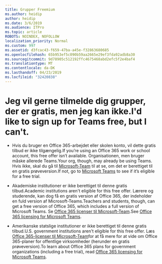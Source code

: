 ```yaml
---
title: Grupper Freemium
ms.author: heidip
author: heidip
ms.date: 3/6/2019
ms.audience: ITPro
ms.topic: article
ROBOTS: NOINDEX, NOFOLLOW
localization_priority: Normal
ms.custom: 997
ms.assetid: d3fcac43-f659-47ba-a45e-f32863680685
ms.openlocfilehash: 65b953ef5c090b59aa2665e29ef3fda92adb8a30
ms.sourcegitcommit: 9d78905c512192ffc4675468abd2efc5f2e4baf4
ms.translationtype: MT
ms.contentlocale: da-DK
ms.lasthandoff: 04/23/2019
ms.locfileid: "32420838"
---
```

# <a name="id-like-to-sign-up-for-teams-free-but-i-cant"></a><span data-ttu-id="bed47-102">Jeg vil gerne tilmelde dig grupper, der er gratis, men jeg kan ikke.</span><span class="sxs-lookup"><span data-stu-id="bed47-102">I'd like to sign up for Teams free, but I can't.</span></span>

- <span data-ttu-id="bed47-103">Hvis du bruger en Office 365-arbejdet eller skolen konto, vil dette gratis tilbud er ikke tilgængelig.</span><span class="sxs-lookup"><span data-stu-id="bed47-103">If you’re using an Office 365 work or school account, this free offer isn’t available.</span></span> <span data-ttu-id="bed47-104">Organisationen, men bruger måske allerede Teams.</span><span class="sxs-lookup"><span data-stu-id="bed47-104">Your org, though, may already be using Teams.</span></span> <span data-ttu-id="bed47-105">Hvis ikke, skal du gå til [Microsoft-Team](https://products.office.com/en-us/microsoft-teams/group-chat-software) til at se, om det er berettiget til en gratis prøveversion.</span><span class="sxs-lookup"><span data-stu-id="bed47-105">If not, go to [Microsoft Teams](https://products.office.com/en-us/microsoft-teams/group-chat-software) to see if it’s eligible for a free trial.</span></span>

- <span data-ttu-id="bed47-106">Akademiske institutioner er ikke berettiget til denne gratis tilbud.</span><span class="sxs-lookup"><span data-stu-id="bed47-106">Academic institutions aren't eligible for this free offer.</span></span> <span data-ttu-id="bed47-107">Lærere og studerende, kan dog få en gratis version af Office 365, der indeholder en fuld version af Microsoft-Teams.</span><span class="sxs-lookup"><span data-stu-id="bed47-107">Teachers and students, though, can get a free version of Office 365, which includes a full version of Microsoft Teams.</span></span> <span data-ttu-id="bed47-108">Se [Office 365 licenser til Microsoft-Team](https://docs.microsoft.com/microsoftteams/office-365-licensing).</span><span class="sxs-lookup"><span data-stu-id="bed47-108">See [Office 365 licensing for Microsoft Teams](https://docs.microsoft.com/microsoftteams/office-365-licensing).</span></span>

- <span data-ttu-id="bed47-109">Amerikanske statslige institutioner er ikke berettiget til denne gratis tilbud.</span><span class="sxs-lookup"><span data-stu-id="bed47-109">U.S. government institutions aren't eligible for this free offer.</span></span> <span data-ttu-id="bed47-110">Læs [Office 365-licenser til Microsoft-Team](https://docs.microsoft.com/microsoftteams/office-365-licensing)for at få mere for at vide om Office 365-planer for offentlige virksomheder (herunder en gratis prøveversion).</span><span class="sxs-lookup"><span data-stu-id="bed47-110">To learn about Office 365 plans for government organizations (including a free trial), read [Office 365 licensing for Microsoft Teams](https://docs.microsoft.com/microsoftteams/office-365-licensing).</span></span>


